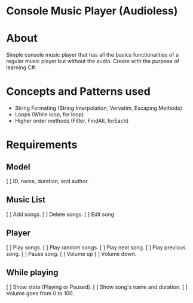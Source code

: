 # Console Music Player (Audioless)

# About

Simple console music player that has all the basics functionalities of a regular music player but without the audio. Create with the purpose of learning C#.

# Concepts and Patterns used

* String Formating (String Interpolation, Vervatim, Escaping Methods)
* Loops (While loop, for loop)
* Higher order methods (Filter, FindAll, forEach)

# Requirements

## Model

[ ] ID, name, duration, and author.

## Music List

[ ] Add songs.
[ ] Delete songs.
[ ] Edit song

## Player

[ ] Play songs.
[ ] Play random songs.
[ ] Play next song.
[ ] Play previous song.
[ ] Pause song.
[ ] Volume up
[ ] Volume down.

## While playing

[ ] Show state (Playing or Paused).
[ ] Show song's name and duration.
[ ] Volume goes from 0 to 100.